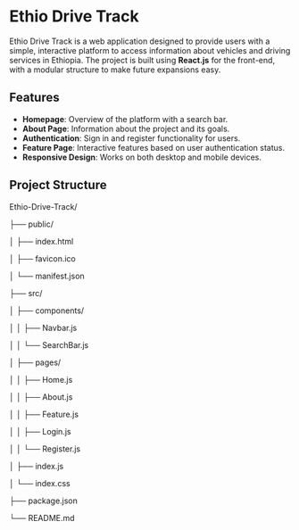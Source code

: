 # Ethio Drive Track

Ethio Drive Track is a web application designed to provide users with a simple, interactive platform to access information about vehicles and driving services in Ethiopia. The project is built using **React.js** for the front-end, with a modular structure to make future expansions easy.

## Features

- **Homepage**: Overview of the platform with a search bar.
- **About Page**: Information about the project and its goals.
- **Authentication**: Sign in and register functionality for users.
- **Feature Page**: Interactive features based on user authentication status.
- **Responsive Design**: Works on both desktop and mobile devices.

## Project Structure
Ethio-Drive-Track/

├── public/

│ ├── index.html

│ ├── favicon.ico

│ └── manifest.json

├── src/

│ ├── components/

│ │ ├── Navbar.js

│ │ └── SearchBar.js

│ ├── pages/

│ │ ├── Home.js

│ │ ├── About.js

│ │ ├── Feature.js

│ │ ├── Login.js

│ │ └── Register.js

│ ├── index.js

│ └── index.css

├── package.json

└── README.md
